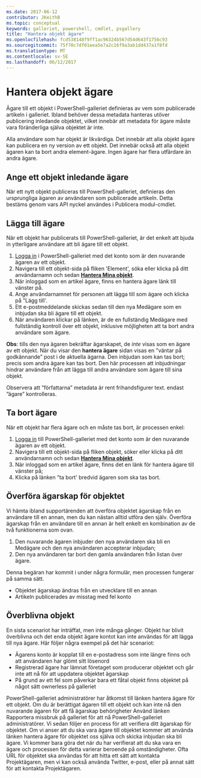 ```yaml
---
ms.date: 2017-06-12
contributor: JKeithB
ms.topic: conceptual
keywords: galleriet, powershell, cmdlet, psgallery
title: "Hantera objekt ägare"
ms.openlocfilehash: fcd538148f9ff1ac96324b567d54d643f1756c93
ms.sourcegitcommit: 75f70c7df01eea5e7a2c16f9a3ab1dd437a1f8fd
ms.translationtype: MT
ms.contentlocale: sv-SE
ms.lasthandoff: 06/12/2017
---
```

# <a name="managing-item-owners"></a>Hantera objekt ägare

Ägare till ett objekt i PowerShell-galleriet definieras av vem som publicerade artikeln i galleriet.
Ibland behöver dessa metadata hanteras utöver publicering inledande objektet, vilket innebär att metadata för ägare måste vara föränderliga själva objektet är inte.

Alla användare som har objekt är likvärdiga. Det innebär att alla objekt ägare kan publicera en ny version av ett objekt. Det innebär också att alla objekt ägaren kan ta bort andra element-ägare. Ingen ägare har flera utfärdare än andra ägare.  

## <a name="setting-an-items-initial-owner"></a>Ange ett objekt inledande ägare 

När ett nytt objekt publiceras till PowerShell-galleriet, definieras den ursprungliga ägaren av användaren som publicerade artikeln. Detta bestäms genom vars API nyckel användes i Publicera modul-cmdlet.

## <a name="adding-owners"></a>Lägga till ägare

När ett objekt har publicerats till PowerShell-galleriet, är det enkelt att bjuda in ytterligare användare att bli ägare till ett objekt.

1. [Logga in](https://powershellgallery.com/users/account/LogOn) i PowerShell-galleriet med det konto som är den nuvarande ägaren av ett objekt.
2. Navigera till ett objekt-sida på fliken 'Element', söka eller klicka på ditt användarnamn och sedan [ **Hantera Mina objekt**](https://www.powershellgallery.com/account/Packages).
3. När inloggad som en artikel ägare, finns en hantera ägare länk till vänster på.
4. Ange användarnamnet för personen att lägga till som ägare och klicka på ”Lägg till'.
5. Ett e-postmeddelande skickas sedan till den nya Medägare som en inbjudan ska bli ägare till ett objekt.
6. När användaren klickar på länken, är de en fullständig Medägare med fullständig kontroll över ett objekt, inklusive möjligheten att ta bort andra användare som ägare.

**Obs**: tills den nya ägaren bekräftar ägarskapet, de *inte* visas som en ägare av ett objekt.
När du visar den **hantera ägare** sidan visas en ”väntar på godkännande” post i de aktuella ägarna.
Den inbjudan som kan tas bort; precis som andra ägare kan tas bort.
Den här processen att inbjudningar hindrar användare från att lägga till andra användare som ägare till sina objekt.

Observera att ”författarna” metadata är rent frihandsfigurer text. endast ”ägare” kontrolleras.


## <a name="removing-owners"></a>Ta bort ägare
När ett objekt har flera ägare och en måste tas bort, är processen enkel:

1. [Logga in](https://powershellgallery.com/users/account/LogOn) till PowerShell-galleriet med det konto som är den nuvarande ägaren av ett objekt.
2. Navigera till ett objekt-sida på fliken objekt, söker eller klicka på ditt användarnamn och sedan [ **Hantera Mina objekt**](https://www.powershellgallery.com/account/Packages).
3. När inloggad som en artikel ägare, finns det en länk för hantera ägare till vänster på;
4. Klicka på länken ”ta bort' bredvid ägaren som ska tas bort.



## <a name="transferring-item-ownership"></a>Överföra ägarskap för objektet
Vi hämta ibland supportärenden att överföra objektet ägarskap från en användare till en annan, men du kan nästan alltid utföra den själv.
Överföra ägarskap från en användare till en annan är helt enkelt en kombination av de två funktionerna som ovan.

1. Den nuvarande ägaren inbjuder den nya användaren ska bli en Medägare och den nya användaren accepterar inbjudan;
2. Den nya användaren tar bort den gamla användaren från listan över ägare.

Denna begäran har kommit i under några formulär, men processen fungerar på samma sätt.

* Objektet ägarskap ändras från en utvecklare till en annan
* Artikeln publicerades av misstag med fel konto


## <a name="orphaned-items"></a>Överblivna objekt
En sista scenariot har inträffat, men inte många gånger.
Objekt har blivit överblivna och det enda objekt ägare kontot kan inte användas för att lägga till nya ägare.
Här följer några exempel på det här scenariot:

* Ägarens konto är kopplat till en e-postadress som inte längre finns och att användaren har glömt sitt lösenord
* Registrerad ägare har lämnat företaget som producerar objektet och går inte att nå för att uppdatera objektet ägarskap
* På grund av ett fel som påverkar bara ett fåtal objekt finns objektet på något sätt ownerless på galleriet

PowerShell-galleriet administratörer har åtkomst till länken hantera ägare för ett objekt.
Om du är berättigat ägaren till ett objekt och kan inte nå den nuvarande ägaren för att få ägarskap behörigheter Använd länken Rapportera missbruk på galleriet för att nå PowerShell-galleriet administratörer.
Vi sedan följer en process för att verifiera ditt ägarskap för objektet.
Om vi anser att du ska vara ägare till objektet kommer att använda länken hantera ägare för objektet oss själva och skicka inbjudan ska bli ägare.
Vi kommer bara göra det när du har verifierat att du ska vara en ägare och processen för detta varierar beroende på omständigheter.
Ofta URL för objektet ska användas för att hitta ett sätt att kontakta Projektägaren, men vi kan också använda Twitter, e-post, eller på annat sätt för att kontakta Projektägaren.

